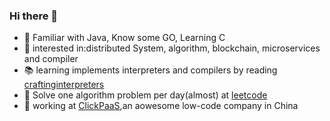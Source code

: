 ### Hi there 👋

<!--
**MilkyGreen/MilkyGreen** is a ✨ _special_ ✨ repository because its `README.md` (this file) appears on your GitHub profile.

Here are some ideas to get you started:

- 🔭 I’m currently working on ...
- 🌱 I’m currently learning ...
- 👯 I’m looking to collaborate on ...
- 🤔 I’m looking for help with ...
- 💬 Ask me about ...
- 📫 How to reach me: ...
- 😄 Pronouns: ...
- ⚡ Fun fact: ...
-->

- 🔭 Familiar with Java, Know some GO, Learning C
- 🌱 interested in:distributed System, algorithm, blockchain, microservices and compiler
- 📚 learning implements interpreters and compilers by reading [craftinginterpreters](http://craftinginterpreters.com)
- 💬 Solve one algorithm problem per day(almost) at [leetcode](https://leetcode-cn.com/u/milkygreen/)
- 👷 working at [ClickPaaS](https://www.clickpaas.com/),an aowesome low-code company in China
